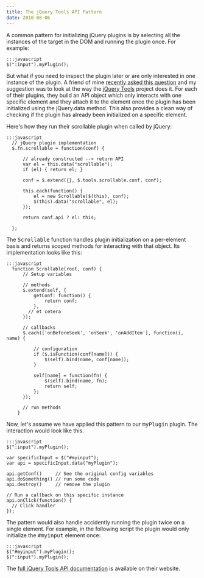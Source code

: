 ```yaml
--- 
title: The jQuery Tools API Pattern
date: 2010-08-06
---
```


[recently asked this question]: http://forum.jquery.com/topic/return-customized-default-values-for-each-in-a-plugin
[jQuery Tools]: http://flowplayer.org/tools/
[full jQuery Tools API documentation]: http://flowplayer.org/tools/documentation/scripting.html#api

A common pattern for initializing jQuery plugins is by selecting all the instances of the target in the DOM and running the plugin once. For example:

    :::javascript
    $(":input").myPlugin();

But what if you need to inspect the plugin later or are only interested in one instance of the plugin. A friend of mine [recently asked this question] and my suggestion was to look at the way the [jQuery Tools] project does it. For each of their plugins, they build an API object which only interacts with one specific element and they attach it to the element once the plugin has been initialized using the jQuery.data method. This also provides a clean way of checking if the plugin has already been initialized on a specific element.

Here's how they run their scrollable plugin when called by jQuery:

    :::javascript
	  // jQuery plugin implementation
	  $.fn.scrollable = function(conf) { 
			
		  // already constructed --> return API
		  var el = this.data("scrollable");
		  if (el) { return el; }		 

		  conf = $.extend({}, $.tools.scrollable.conf, conf); 
		
		  this.each(function() {			
			  el = new Scrollable($(this), conf);
			  $(this).data("scrollable", el);	
		  });
		
		  return conf.api ? el: this; 
		
	  };

The <tt>Scrollable</tt> function handles plugin initialization on a per-element basis and returns scoped methods for interacting with that object. Its implementation looks like this:

    :::javascript
	  function Scrollable(root, conf) {   
		  // Setup variables
		  
		  // methods
		  $.extend(self, {
			  getConf: function() {
				  return conf;	
			  },			
		    // et cetera
		  });
		    
		  // callbacks	
		  $.each(['onBeforeSeek', 'onSeek', 'onAddItem'], function(i, name) {
				
			  // configuration
			  if ($.isFunction(conf[name])) { 
				  $(self).bind(name, conf[name]); 
			  }
			
			  self[name] = function(fn) {
				  $(self).bind(name, fn);
				  return self;
			  };
		  });  
		
		  // run methods
		}

Now, let's assume we have applied this pattern to our <tt>myPlugin</tt> plugin. The interaction would look like this.

    :::javascript
    $(":input").myPlugin();
    
    var specificInput = $("#myinput");
    var api = specificInput.data("myPlugin");
    
    api.getConf()     // See the original config variables
    api.doSomething() // run some code
    api.destroy()     // remove the plugin
    
    // Run a callback on this specific instance
    api.onClick(function() { 
      // Click handler
    });

The pattern would also handle accidently running the plugin twice on a single element. For example, in the following script the plugin would only initialize the <tt>#myinput</tt> element once:

    :::javascript
    $("#myinput").myPlugin();
    $(":input").myPlugin();

The [full jQuery Tools API documentation] is available on their website.

